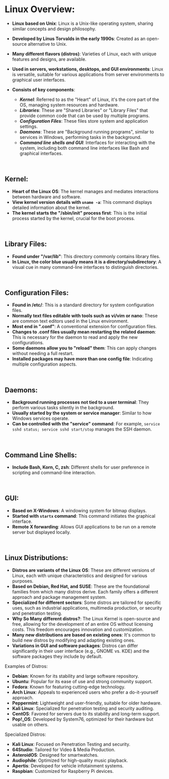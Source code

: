 # Linux Overview:

- **Linux based on Unix**: Linux is a Unix-like operating system, sharing similar concepts and design philosophy.
- **Developed by Linus Torvalds in the early 1990s**: Created as an open-source alternative to Unix.
- **Many different flavors (distros)**: Varieties of Linux, each with unique features and designs, are available.
- **Used in servers, workstations, desktops, and GUI environments**: Linux is versatile, suitable for various applications from server environments to graphical user interfaces.

- **Consists of key components**:
    - ***Kernel***: Referred to as the "Heart" of Linux, it's the core part of the OS, managing system resources and hardware.
    - ***Libraries***: These are "Shared Libraries" or "Library Files" that provide common code that can be used by multiple programs.
    - ***Configuration Files***: These files store system and application settings.
    - ***Daemons***: These are "Background running programs", similar to services in Windows, performing tasks in the background.
    - ***Command line shells and GUI***: Interfaces for interacting with the system, including both command line interfaces like Bash and graphical interfaces.

<br>

## Kernel:

- **Heart of the Linux OS**: The kernel manages and mediates interactions between hardware and software.
- **View kernel version details with `uname -a`**: This command displays detailed information about the kernel.
- **The kernel starts the "/sbin/init" process first**: This is the initial process started by the kernel, crucial for the boot process.

<br>

## Library Files:

- **Found under "/var/lib"**: This directory commonly contains library files.
- **In Linux, the color blue usually means it is a directory/subdirectory**: A visual cue in many command-line interfaces to distinguish directories.

<br>

## Configuration Files:

- **Found in /etc/**: This is a standard directory for system configuration files.
- **Normally text files editable with tools such as vi/vim or nano**: These are common text editors used in the Linux environment.
- **Most end in ".conf"**: A conventional extension for configuration files.
- **Changes to .conf files usually mean restarting the related daemon**: This is necessary for the daemon to read and apply the new configurations.
- **Some daemons allow you to "reload" them**: This can apply changes without needing a full restart.
- **Installed packages may have more than one config file**: Indicating multiple configuration aspects.

<br>

## Daemons:

- **Background running processes not tied to a user terminal**: They perform various tasks silently in the background.
- **Usually started by the system or service manager**: Similar to how Windows services operate.
- **Can be controlled with the "service" command**: For example, `service sshd status; service sshd start/stop` manages the SSH daemon.

<br>

## Command Line Shells:

- **Include Bash, Korn, C, zsh**: Different shells for user preference in scripting and command-line interaction.

<br>

## GUI:

- **Based on X-Windows**: A windowing system for bitmap displays.
- **Started with `startx` command**: This command initiates the graphical interface.
- **Remote X forwarding**: Allows GUI applications to be run on a remote server but displayed locally.

<br>

## Linux Distributions:

- **Distros are variants of the Linux OS**: These are different versions of Linux, each with unique characteristics and designed for various purposes.
- **Based on Debian, Red Hat, and SUSE**: These are the foundational families from which many distros derive. Each family offers a different approach and package management system.
- **Specialized for different sectors**: Some distros are tailored for specific uses, such as industrial applications, multimedia production, or security and penetration testing.
- **Why So Many different distros?**: The Linux Kernel is open-source and free, allowing for the development of an entire OS without licensing costs. This freedom encourages innovation and customization.
- **Many new distributions are based on existing ones**: It's common to build new distros by modifying and adapting existing ones.
- **Variations in GUI and software packages**: Distros can differ significantly in their user interface (e.g., GNOME vs. KDE) and the software packages they include by default.

Examples of Distros:
- **Debian**: Known for its stability and large software repository.
- **Ubuntu**: Popular for its ease of use and strong community support.
- **Fedora**: Known for featuring cutting-edge technology.
- **Arch Linux**: Appeals to experienced users who prefer a do-it-yourself approach.
- **Peppermint**: Lightweight and user-friendly, suitable for older hardware.
- **Kali Linux**: Specialized for penetration testing and security auditing.
- **CentOS**: Favored for servers due to its stability and long-term support.
- **Pop!_OS**: Developed by System76, optimized for their hardware but usable on others.

Specialized Distros:
- **Kali Linux**: Focused on Penetration Testing and security.
- **64Studio**: Tailored for Video & Media Production.
- **AsteroidOS**: Designed for smartwatches.
- **Audiophile**: Optimized for high-quality music playback.
- **Apertis**: Developed for vehicle infotainment systems.
- **Raspbian**: Customized for Raspberry Pi devices.
